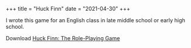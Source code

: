 +++
title = "Huck Finn"
date = "2021-04-30"
+++

I wrote this game for an English class in late middle school or early
high school.

Download [Huck Finn: The Role-Playing Game](/games/huckfinn.pdf)
